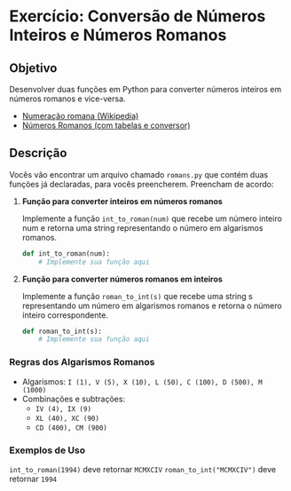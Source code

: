 # Exercício: Conversão de Números Inteiros e Números Romanos

## Objetivo

Desenvolver duas funções em Python para converter números inteiros em números romanos e vice-versa.

- [Numeração romana (Wikipedia)](https://pt.wikipedia.org/wiki/Numera%C3%A7%C3%A3o_romana)
- [Números Romanos (com tabelas e conversor)](https://www.todamateria.com.br/numeros-romanos/)

## Descrição

Vocês vão encontrar um arquivo chamado `romans.py` que contém duas funções já declaradas, para vocês preencherem. Preencham de acordo:

1. **Função para converter inteiros em números romanos**

    Implemente a função `int_to_roman(num)` que recebe um número inteiro num e retorna uma string representando o número em algarismos romanos.

    ```python
    def int_to_roman(num):
        # Implemente sua função aqui

    ```

2. **Função para converter números romanos em inteiros**

    Implemente a função `roman_to_int(s)` que recebe uma string s representando um número em algarismos romanos e retorna o número inteiro correspondente.

    ```python
    def roman_to_int(s):
        # Implemente sua função aqui
    ```

### Regras dos Algarismos Romanos

- Algarismos: `I (1), V (5), X (10), L (50), C (100), D (500), M (1000)`
- Combinações e subtrações:
  - `IV (4), IX (9)`
  - `XL (40), XC (90)`
  - `CD (400), CM (900)`

### Exemplos de Uso

`int_to_roman(1994)` deve retornar `MCMXCIV`
`roman_to_int("MCMXCIV")` deve retornar `1994`
